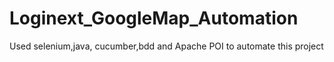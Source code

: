 # Loginext_GoogleMap_Automation
Used selenium,java, cucumber,bdd and Apache POI to automate this project
